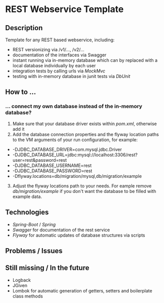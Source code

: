 # REST Webservice Template

## Description

Template for any REST based webservice, including:
* REST versionizing via /v1/..., /v2/...
* documentation of the interfaces via Swagger
* instant running via in-memory database which can by replaced with a local database individually by each user
* integration tests by calling urls via _MockMvc_
* testing with in-memory database in junit tests via _DbUnit_

## How to ...

### ... connect my own database instead of the in-memory database?

1. Make sure that your database driver exists within _pom.xml_, otherwise add it
2. Add the database connection properties and the flyway location paths to the VM arguments of your run configuration, for example:
* -DJDBC_DATABASE_DRIVER=com.mysql.jdbc.Driver
* -DJDBC_DATABASE_URL=jdbc:mysql://localhost:3306/rest?user=rest&password=rest
* -DJDBC_DATABASE_USERNAME=rest
* -DJDBC_DATABASE_PASSWORD=rest
* -Dflyway.locations=db/migration/mysql,db/migration/example
3. Adjust the flyway locations path to your needs. For eample remove _db/migration/example_ if you don't want the database to be filled with example data.

## Technologies

* _Spring-Boot_ / _Spring_
* _Swagger_ for documentation of the rest service
* _Flyway_ for automatic updates of database structures via scripts

## Problems / Issues

## Still missing / In the future

* Logback
* JGiven
* Lombok for automatic generation of getters, setters and boilerplate class methods